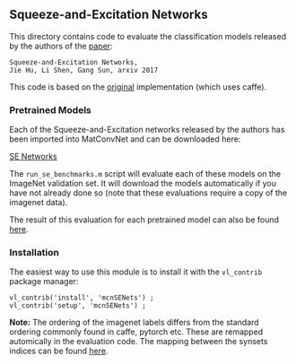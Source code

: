 Squeeze-and-Excitation Networks
---

This directory contains code to evaluate the classification models released by
the authors of the [paper](https://arxiv.org/abs/1709.01507):

```
Squeeze-and-Excitation Networks, 
Jie Hu, Li Shen, Gang Sun, arxiv 2017
```

This code is based on the [original](https://github.com/hujie-frank/SENet) 
implementation (which uses caffe).

### Pretrained Models

Each of the Squeeze-and-Excitation networks released by the authors has been imported into MatConvNet and can be downloaded here:

[SE Networks](http://www.robots.ox.ac.uk/~albanie/models.html#se-models)

The `run_se_benchmarks.m` script will evaluate each of these models on the ImageNet validation set. It will download the models automatically if you have not already done so (note that these evaluations require a copy of the imagenet data).  

The result of this evaluation for each pretrained model can also be found [here](http://www.robots.ox.ac.uk/~albanie/models.html#se-models). 


### Installation

The easiest way to use this module is to install it with the `vl_contrib` 
package manager:

```
vl_contrib('install', 'mcnSENets') ;
vl_contrib('setup', 'mcnSENets') ;
```

**Note:** The ordering of the imagenet labels differs from the standard ordering commonly found in caffe, pytorch etc.  These are remapped automically in the evaluation code.  The mapping between the synsets indices can be found [here](misc/label_map.txt).